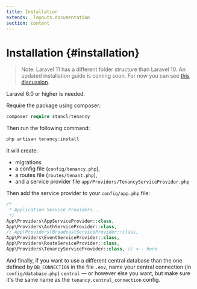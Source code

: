 ```yaml
---
title: Installation
extends: _layouts.documentation
section: content
---
```


# Installation {#installation}

> Note: Laravel 11 has a different folder structure than Laravel 10. An updated installation guide is coming soon. For now you can see [this discussion](https://github.com/archtechx/tenancy/pull/1180).

Laravel 6.0 or higher is needed.

Require the package using composer:

```php
composer require stancl/tenancy
```

Then run the following command:

```php
php artisan tenancy:install
```

It will create:

- migrations
- a config file (`config/tenancy.php`),
- a routes file (`routes/tenant.php`),
- and a service provider file `app/Providers/TenancyServiceProvider.php`

Then add the service provider to your `config/app.php` file:

```php
/*
 * Application Service Providers...
 */
App\Providers\AppServiceProvider::class,
App\Providers\AuthServiceProvider::class,
// App\Providers\BroadcastServiceProvider::class,
App\Providers\EventServiceProvider::class,
App\Providers\RouteServiceProvider::class,
App\Providers\TenancyServiceProvider::class, // <-- here
```

And finally, if you want to use a different central database than the one defined by `DB_CONNECTION` in the file `.env`, name your central connection (in `config/database.php`) `central` — or however else you want, but make sure it's the same name as the `tenancy.central_connection` config.

